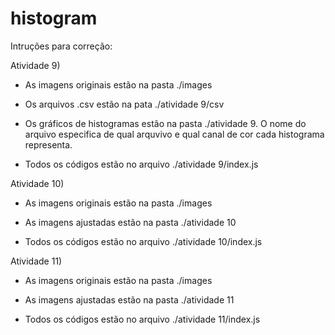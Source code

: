# histogram



Intruções para correção: 

Atividade 9) 

  - As imagens originais estão na pasta ./images
  
  - Os arquivos .csv estão na pata ./atividade 9/csv
  
  - Os gráficos de histogramas estão na pasta ./atividade 9. O nome do arquivo especifica de qual arquvivo e qual canal de cor cada histograma representa.
  
  - Todos os códigos estão no arquivo ./atividade 9/index.js
  

Atividade 10) 

  - As imagens originais estão na pasta ./images

  - As imagens ajustadas estão na pasta ./atividade 10
  
  - Todos os códigos estão no arquivo ./atividade 10/index.js


Atividade 11)
  - As imagens originais estão na pasta ./images

  - As imagens ajustadas estão na pasta ./atividade 11
  
  - Todos os códigos estão no arquivo ./atividade 11/index.js
